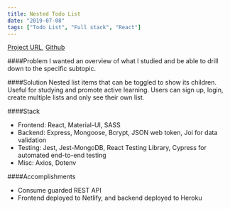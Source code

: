 ```yaml
---
title: Nested Todo List
date: "2019-07-08"
tags: ["Todo List", "Full stack", "React"]
---
```


<!-- ![ShopLah front page](../assets/shoplah.webp "ShopLah front page") -->

[Project URL](https://jumpstart-todo-list.netlify.app/), [Github](https://github.com/jenlky/react-app-todo-list)

####Problem
I wanted an overview of what I studied and be able to drill down to the specific subtopic.

####Solution
Nested list items that can be toggled to show its children. Useful for studying and promote active learning.
Users can sign up, login, create multiple lists and only see their own list.

####Stack

- Frontend: React, Material-UI, SASS
- Backend: Express, Mongoose, Bcrypt, JSON web token, Joi for data validation
- Testing: Jest, Jest-MongoDB, React Testing Library, Cypress for automated end-to-end testing
- Misc: Axios, Dotenv

####Accomplishments

- Consume guarded REST API
- Frontend deployed to Netlify, and backend deployed to Heroku
